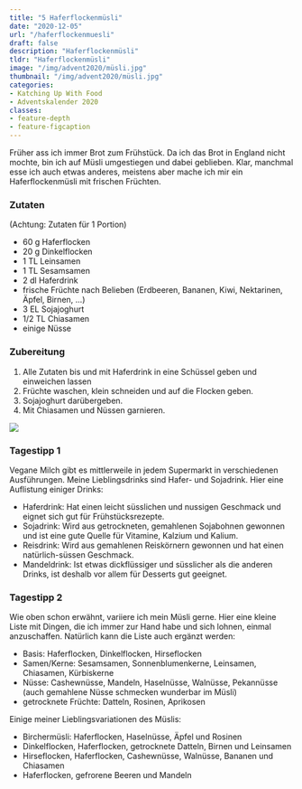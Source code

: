 ```yaml
---
title: "5 Haferflockenmüsli"
date: "2020-12-05"
url: "/haferflockenmuesli"
draft: false
description: "Haferflockenmüsli"
tldr: "Haferflockenmüsli"
image: "/img/advent2020/müsli.jpg"
thumbnail: "/img/advent2020/müsli.jpg"
categories:
- Katching Up With Food
- Adventskalender 2020
classes: 
- feature-depth
- feature-figcaption
---
```

Früher ass ich immer Brot zum Frühstück. Da ich das Brot in England nicht mochte, bin ich auf Müsli umgestiegen und dabei geblieben. Klar, manchmal esse ich auch etwas anderes, meistens aber mache ich mir ein Haferflockenmüsli mit frischen Früchten.

<!--more-->

### Zutaten
(Achtung: Zutaten für 1 Portion)

- 60 g Haferflocken
- 20 g Dinkelflocken
- 1 TL Leinsamen
- 1 TL Sesamsamen
- 2 dl Haferdrink
- frische Früchte nach Belieben (Erdbeeren, Bananen, Kiwi, Nektarinen, Äpfel, Birnen, ...)
- 3 EL Sojajoghurt
- 1/2 TL Chiasamen
- einige Nüsse

### Zubereitung

1. Alle Zutaten bis und mit Haferdrink in eine Schüssel geben und einweichen lassen
2. Früchte waschen, klein schneiden und auf die Flocken geben.
3. Sojajoghurt darübergeben.
4. Mit Chiasamen und Nüssen garnieren.

![](/img/advent2020/müsli.jpg)

### Tagestipp 1
Vegane Milch gibt es mittlerweile in jedem Supermarkt in verschiedenen Ausführungen. Meine Lieblingsdrinks sind Hafer- und Sojadrink. Hier eine Auflistung einiger Drinks:

- Haferdrink: Hat einen leicht süsslichen und nussigen Geschmack und eignet sich gut für Frühstücksrezepte.
- Sojadrink: Wird aus getrockneten, gemahlenen Sojabohnen gewonnen und ist eine gute Quelle für Vitamine, Kalzium und Kalium.
- Reisdrink: Wird aus gemahlenen Reiskörnern gewonnen und hat einen natürlich-süssen Geschmack.
- Mandeldrink: Ist etwas dickflüssiger und süsslicher als die anderen Drinks, ist deshalb vor allem für Desserts gut geeignet.

### Tagestipp 2
Wie oben schon erwähnt, variiere ich mein Müsli gerne. Hier eine kleine Liste mit Dingen, die ich immer zur Hand habe und sich lohnen, einmal anzuschaffen. Natürlich kann die Liste auch ergänzt werden:

- Basis: Haferflocken, Dinkelflocken, Hirseflocken
- Samen/Kerne: Sesamsamen, Sonnenblumenkerne, Leinsamen, Chiasamen, Kürbiskerne
- Nüsse: Cashewnüsse, Mandeln, Haselnüsse, Walnüsse, Pekannüsse (auch gemahlene Nüsse schmecken wunderbar im Müsli)
- getrocknete Früchte: Datteln, Rosinen, Aprikosen

Einige meiner Lieblingsvariationen des Müslis:
- Birchermüsli: Haferflocken, Haselnüsse, Äpfel und Rosinen
- Dinkelflocken, Haferflocken, getrocknete Datteln, Birnen und Leinsamen
- Hirseflocken, Haferflocken, Cashewnüsse, Walnüsse, Bananen und Chiasamen
- Haferflocken, gefrorene Beeren und Mandeln